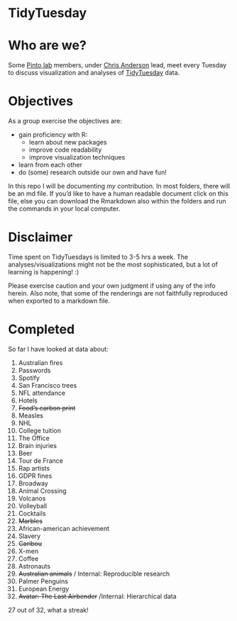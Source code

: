 TidyTuesday
================

Who are we?
===========

Some [Pinto lab](https://www.pintolab.com/) members, under [Chris
Anderson](https://github.com/chrisLanderson) lead, meet every Tuesday to
discuss visualization and analyses of
[TidyTuesday](https://github.com/rfordatascience/tidytuesday) data.

Objectives
==========

As a group exercise the objectives are:

-   gain proficiency with R:
    -   learn about new packages
    -   improve code readability
    -   improve visualization techniques  
-   learn from each other  
-   do (some) research outside our own and have fun!

In this repo I will be documenting *my* contribution. In most folders,
there will be an md file. If you’d like to have a human readable
document click on this file, else you can download the Rmarkdown also
within the folders and run the commands in your local computer.

Disclaimer
==========

Time spent on TidyTuesdays is limited to 3-5 hrs a week. The
analyses/visualizations might not be the most sophisticated, but a lot
of learning is happening! :)

Please exercise caution and your own judgment if using any of the info
herein. Also note, that some of the renderings are not faithfully
reproduced when exported to a markdown file.

Completed
=========

So far I have looked at data about:

1.  Australian fires  
2.  Passwords  
3.  Spotify  
4.  San Francisco trees  
5.  NFL attendance  
6.  Hotels  
7.  ~~Food’s carbon print~~  
8.  Measles  
9.  NHL  
10. College tuition  
11. The Office  
12. Brain injuries  
13. Beer  
14. Tour de France
15. Rap artists
16. GDPR fines
17. Broadway
18. Animal Crossing
19. Volcanos
20. Volleyball  
21. Cocktails  
22. ~~Marbles~~  
23. African-american achievement  
24. Slavery  
25. ~~Caribou~~  
26. X-men  
27. Coffee  
28. Astronauts  
29. ~~Australian animals~~ / Internal: Reproducible research  
30. Palmer Penguins  
31. European Energy
32. ~~Avatar: The Last Airbender~~ /Internal: Hierarchical data

27 out of 32, what a streak!

<!--html_preserve-->

<div id="htmlwidget-37be0e332f259648d5b3" class="gauge html-widget"
style="width:672px;height:480px;">

</div>

<script type="application/json" data-for="htmlwidget-37be0e332f259648d5b3">{"x":{"value":27,"min":0,"max":48,"customSectors":[{"lo":80,"hi":100,"color":"success"},{"lo":40,"hi":79,"color":"warning"},{"lo":0,"hi":39,"color":"danger"}],"symbol":null,"label":"Projects","humanFriendly":true,"humanFriendlyDecimal":1,"href":null},"evals":[],"jsHooks":[]}</script>
<!--/html_preserve-->
